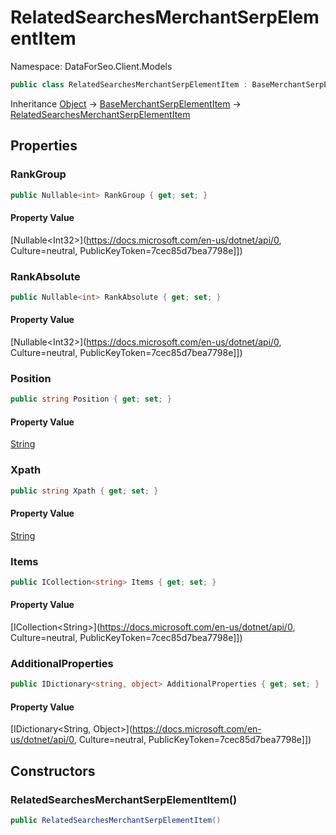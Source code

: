 # RelatedSearchesMerchantSerpElementItem

Namespace: DataForSeo.Client.Models

```csharp
public class RelatedSearchesMerchantSerpElementItem : BaseMerchantSerpElementItem
```

Inheritance [Object](https://docs.microsoft.com/en-us/dotnet/api/Object) → [BaseMerchantSerpElementItem](./BaseMerchantSerpElementItem.md) → [RelatedSearchesMerchantSerpElementItem](./RelatedSearchesMerchantSerpElementItem.md)

## Properties

### **RankGroup**

```csharp
public Nullable<int> RankGroup { get; set; }
```

#### Property Value

[Nullable&lt;Int32&gt;](https://docs.microsoft.com/en-us/dotnet/api/0, Culture=neutral, PublicKeyToken=7cec85d7bea7798e]])<br>

### **RankAbsolute**

```csharp
public Nullable<int> RankAbsolute { get; set; }
```

#### Property Value

[Nullable&lt;Int32&gt;](https://docs.microsoft.com/en-us/dotnet/api/0, Culture=neutral, PublicKeyToken=7cec85d7bea7798e]])<br>

### **Position**

```csharp
public string Position { get; set; }
```

#### Property Value

[String](https://docs.microsoft.com/en-us/dotnet/api/String)<br>

### **Xpath**

```csharp
public string Xpath { get; set; }
```

#### Property Value

[String](https://docs.microsoft.com/en-us/dotnet/api/String)<br>

### **Items**

```csharp
public ICollection<string> Items { get; set; }
```

#### Property Value

[ICollection&lt;String&gt;](https://docs.microsoft.com/en-us/dotnet/api/0, Culture=neutral, PublicKeyToken=7cec85d7bea7798e]])<br>

### **AdditionalProperties**

```csharp
public IDictionary<string, object> AdditionalProperties { get; set; }
```

#### Property Value

[IDictionary&lt;String, Object&gt;](https://docs.microsoft.com/en-us/dotnet/api/0, Culture=neutral, PublicKeyToken=7cec85d7bea7798e]])<br>

## Constructors

### **RelatedSearchesMerchantSerpElementItem()**

```csharp
public RelatedSearchesMerchantSerpElementItem()
```
